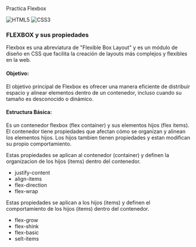 Practica Flexbox

![HTML5](https://img.shields.io/badge/html5-%23E34F26.svg?style=flat&logo=html5&logoColor=white) ![CSS3](https://img.shields.io/badge/css3-%231572B6.svg?style=flat&logo=css3&logoColor=white)

### FLEXBOX y sus propiedades
Flexbox es una abreviatura de "Flexible Box Layout" y es un módulo de diseño en CSS que facilita la creación de layouts más complejos y flexibles en la web.
#### Objetivo:
El objetivo principal de Flexbox es ofrecer una manera eficiente de distribuir espacio y alinear elementos dentro de un contenedor, incluso cuando su tamaño es desconocido o dinámico.
#### Estructura Básica:
Es un contenedor flexbox (flex container) y sus elementos hijos (flex items). El contenedor tiene propiedades que afectan cómo se organizan y alinean los elementos hijos. Los hijos tambien tienen propiedades y estan modifican su propio comportamiento.

Estas propiedades se aplican al contenedor (container) y definen la organizacion de los hijos (items) dentro del contenedor.
- justify-content
- align-items
- flex-direction
- flex-wrap
  
Estas propiedades se aplican a los hijos (items) y definen el comportamiento de los hijos (items) dentro del contenedor.
- flex-grow
- flex-shink
- flex-basic
- selt-items
